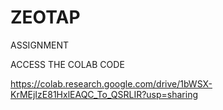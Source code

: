 # ZEOTAP
ASSIGNMENT

ACCESS THE COLAB CODE

https://colab.research.google.com/drive/1bWSX-KrMEjIzE81HxlEAQC_To_QSRLIR?usp=sharing

